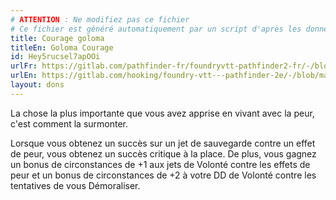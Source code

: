 ```yaml
---
# ATTENTION : Ne modifiez pas ce fichier
# Ce fichier est généré automatiquement par un script d'après les données du module Foundry VTT officiel et de sa traduction
title: Courage goloma
titleEn: Goloma Courage
id: Hey5rucsel7apOOi
urlFr: https://gitlab.com/pathfinder-fr/foundryvtt-pathfinder2-fr/-/blob/master/data/feats/Hey5rucsel7apOOi.htm
urlEn: https://gitlab.com/hooking/foundry-vtt---pathfinder-2e/-/blob/master/packs/data/feats.db/goloma-courage.json
layout: dons
---
```

La chose la plus importante que vous avez apprise en vivant avec la peur, c'est comment la surmonter.

Lorsque vous obtenez un succès sur un jet de sauvegarde contre un effet de peur, vous obtenez un succès critique à la place. De plus, vous gagnez un bonus de circonstances de +1 aux jets de Volonté contre les effets de peur et un bonus de circonstances de +2 à votre DD de Volonté contre les tentatives de vous Démoraliser.
